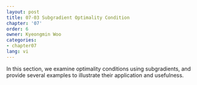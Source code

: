 ```yaml
---
layout: post
title: 07-03 Subgradient Optimality Condition
chapter: '07'
order: 6
owner: Kyeongmin Woo
categories:
- chapter07
lang: vi
---
```


In this section, we examine optimality conditions using subgradients, and provide several examples to illustrate their application and usefulness.